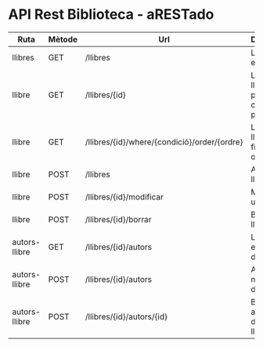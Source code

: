 # API Rest Biblioteca - aRESTado

| Ruta | Mètode | Url | Descripció | Responsable |
|--|--|--|--|--|
| llibres | GET | /llibres | Llegir tots els llibres | AYOUB | 
| llibre | GET | /llibres/{id} | Llegir un llibre a partir de la clau primària | Miguel |
| llibre | GET | /llibres/{id}/where/{condició}/order/{ordre} | Llegir un llibre amb filtres i ordenació | Amador |
| llibre | POST | /llibres | Alta d’un llibre. | Amador |
| llibre | POST | /llibres/{id}/modificar | Modificar un llibre | AYOUB |
| llibre | POST | /llibres/{id}/borrar | Borrar un llibre | X |
| autors-llibre | GET | /llibres/{id}/autors | Llegir tots els autors d’un llibre. | Miguel |
| autors-llibre | POST | /llibres/{id}/autors | Alta d’un nou autor d’un llibre | X |
| autors-llibre | POST | /llibres/{id}/autors/{id} | Baixa d’un autor d’un determinat llibre | X |
